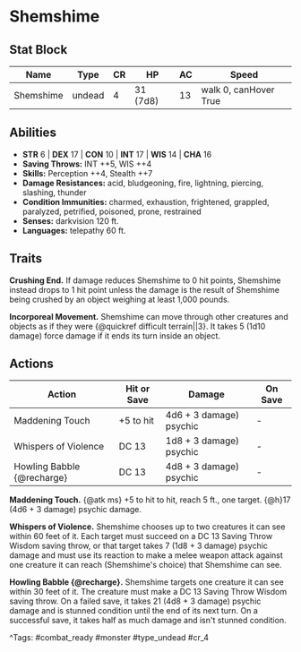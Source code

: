 # Shemshime

## Stat Block

| Name | Type | CR | HP | AC | Speed |
|------|------|----|----|----|-------|
| Shemshime | undead | 4 | 31 (7d8) | 13 | walk 0, canHover True |

## Abilities

- **STR** 6 | **DEX** 17 | **CON** 10 | **INT** 17 | **WIS** 14 | **CHA** 16
- **Saving Throws:** INT ++5, WIS ++4  
- **Skills:** Perception ++4, Stealth ++7  
- **Damage Resistances:** acid, bludgeoning, fire, lightning, piercing, slashing, thunder  
- **Condition Immunities:** charmed, exhaustion, frightened, grappled, paralyzed, petrified, poisoned, prone, restrained  
- **Senses:** darkvision 120 ft.  
- **Languages:** telepathy 60 ft.

## Traits

**Crushing End.** If damage reduces Shemshime to 0 hit points, Shemshime instead drops to 1 hit point unless the damage is the result of Shemshime being crushed by an object weighing at least 1,000 pounds.

**Incorporeal Movement.** Shemshime can move through other creatures and objects as if they were {@quickref difficult terrain||3}. It takes 5 (1d10 damage) force damage if it ends its turn inside an object.


## Actions

| Action | Hit or Save | Damage | On Save |
|--------|--------------|--------|----------|
| Maddening Touch | +5 to hit | 4d6 + 3 damage) psychic | - |
| Whispers of Violence | DC 13 | 1d8 + 3 damage) psychic | - |
| Howling Babble {@recharge} | DC 13 | 4d8 + 3 damage) psychic | - |

**Maddening Touch.** {@atk ms} +5 to hit to hit, reach 5 ft., one target. {@h}17 (4d6 + 3 damage) psychic damage.

**Whispers of Violence.** Shemshime chooses up to two creatures it can see within 60 feet of it. Each target must succeed on a DC 13 Saving Throw Wisdom saving throw, or that target takes 7 (1d8 + 3 damage) psychic damage and must use its reaction to make a melee weapon attack against one creature it can reach (Shemshime's choice) that Shemshime can see.

**Howling Babble {@recharge}.** Shemshime targets one creature it can see within 30 feet of it. The creature must make a DC 13 Saving Throw Wisdom saving throw. On a failed save, it takes 21 (4d8 + 3 damage) psychic damage and is stunned condition until the end of its next turn. On a successful save, it takes half as much damage and isn't stunned condition.


^Tags: #combat_ready #monster #type_undead #cr_4